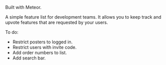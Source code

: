 Built with Meteor.

A simple feature list for development teams. It allows you to keep track and upvote features that are requested by your users.

To do:
- Restrict posters to logged in.
- Restrict users with invite code.
- Add order numbers to list.
- Add search bar.
